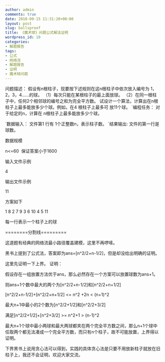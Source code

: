 ```yaml
---
author: admin
comments: true
date: 2010-09-15 11:31:20+00:00
layout: post
slug: ballsproof
title: 《魔术球》问题公式解法证明
wordpress_id: 10
categories:
- 解题报告
tags:
- 公式
- 网络流
- 解题报告
- 证明
- 魔术球问题
---
```




问题描述：
假设有n根柱子，现要按下述规则在这n根柱子中依次放入编号为 1，2，3，4......的球。
（1）每次只能在某根柱子的最上面放球。
（2）在同一根柱子中，任何2个相邻球的编号之和为完全平方数。
试设计一个算法，计算出在n根柱子上最多能放多少个球。例如，在4 根柱子上最多可
放11个球。
´编程任务：
对于给定的n，计算在 n根柱子上最多能放多少个球。

´数据输入：
文件第1 行有 1个正整数n，表示柱子数。
´结果输出:
文件的第一行是球数。

数据规模

n<=60  保证答案小于1600

输入文件示例

4

输出文件示例

11

方案如下

1 8
2 7 9
3 6 10
4 5 11

每一行表示一个柱子上的球

========分割线=========




﻿这道题有经典的网络流最小路径覆盖建模，这里不再啰嗦。

黑书上提到了公式法，答案即为ans=[n^2/2+n-1/2]，但是却没给出明确的证明。

这里先证明一下上界。
证明：

假设存在一组放置方法优于ans，那么必然存在一个方案可以放置球数为ans+1。

则ans+1个数中最大的两个为[n^2/2+n-1/2]和[n^2/2+n+1/2]

[n^2/2+n-1/2]+[n^2/2+n+1/2] <= n^2 +2n < (n+1)^2

最大n+1中最小的2个数为[n^2/2+1/2]和[n^2/2+3/2]

满足[n^2/2+1/2]+[n^2+3/2] >= n^2+1 > (n-1)^2

最大n+1个球中最小两球和最大两球都夹在两个完全平方数之间，那么n+1个球中任取两个都无法凑成一个完全平方数，而只有n个柱子，故不可能放置，上界得以证明。

下界黑书上说用贪心法可以得到，实践的具体贪心法是只要不用放新柱子就放在旧柱子上，我还不会证明，欢迎大家交流。
